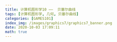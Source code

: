 ```yaml
---
title: 计算机图形学10 ——  贝塞尔曲线
tags: [计算机图形学, 几何, 贝塞尔曲线]
categories: [GAMES101]
index_img: /images/graphics7/graphics7_banner.png
date: 2020-10-03 17:09:11
math: true
---
```

 